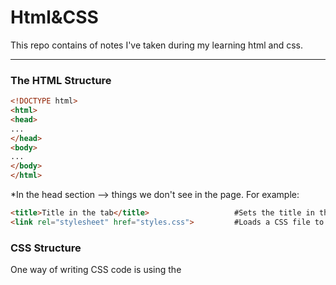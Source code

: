 <h1>Html&CSS</h1>
This repo contains of notes I've taken during my learning html and css.
<hr>
<h3>The HTML Structure</h3>

```html
<!DOCTYPE html>
<html>
<head>
...
</head>
<body>
...
</body>
</html>
```
*In the head section --> things we don't see in the page. For example:
```html
<title>Title in the tab</title>                   #Sets the title in the tabs
<link rel="stylesheet" href="styles.css">         #Loads a CSS file to the page
```
<h3>CSS Structure</h3>
One way of writing CSS code is using the <style> HTML element.
<hr>
*Attributes modify how an HTML element behaves.


Creating links:  
```html
<a href="https://youtube.com" target="_blank">Link to YouTube</a>

```
*target="_blank" causes the link to be opened in a new tab.

Class attribute(lets us target specific elements with CSS):
```html
<button class="subscribe-button">SUBSCRIBE</button>
```
```css
.subscribe-button {
...
}
```
*Multiple elements can have the same class

*An element can have multiple classes, separated by space:
```html
<button class="youtube-button subscribe-button">SUBSCRIBE</button>
```

Buttons creating and styling:
```html
<button>Hello</button>     #Creates a button with the text "Hello" inside.
```
```css
<style>
button {
background-color: red;                               Sets the background color. Common values:
                                                                                ● Color name: red, white, black
                                                                                ● rgb value: rgb(0, 150, 255);
                                                                                ● Hex value: #0096FF

color: white;                                        Sets the text color. Takes the same values: color name, rgb, hex.
                                  
height: 36px;                                        Sets the height. Common values: ● Pixel value: 36px
                                                                                     ● Percentage: 50%

width: 105px;                                        Sets the width. Takes the same values as height.

border: none;                                        Removes the border.

border-radius: 2px;                                  Creates rounded corners.

cursor: pointer;                                     Changes the mouse/cursor when hovering over the element.

border-color: red;                                   Sets the border color.

border-style: solid;                                 Sets the border style. Common values: ● solid ● dotted ● dashed

border-width: 1px;                                   Sets the border width.
}

</style>
```
CSS Pseudo-Classes:
```css
.subscribe-button:hover {                       #These styles only apply when hovering over an element with class="subscribe-button"
...
}
.subscribe-button:active {                      #These styles only apply when clicking on an element with class="subscribe-button"
...
}
```
Intermediate CSS Properties:
```css
.subscribe-button {
opacity: 0.5;                                    #Sets how see-through an element is: 0.5 = 50% see-through.
opacity: 0;                                      #0 = complete see-through (invisible).
opacity: 1;                                      #1 = not see-through (this is the default value).


transition: <property> <duration>;               #Transition smoothly when changing styles (often used when hovering).

transition: background-color 1s;                 #Transition background color over 1 second.
transition: color 0.15s;                         #Transition text color over 0.15 seconds.

transition: <property1> <duration1>,             #Transition multiple properties by separating 
<property2> <duration2>,                          them with a comma.
...;

transition: background-color 0.15s,              #Transition both background color and text
color 0.15s;                                      color over 0.15 seconds.

box-shadow: <h-position> <v-position> <blur> <color>;
box-shadow: 3px 4px 5px black;                   #Creates a shadow that's 3px to the right of
                                                  the element, 4px to the bottom, with 5px of
                                                  blur, and color of black.

box-shadow: 3px 4px 0 rgba(0, 0, 0, 0.15);       #Creates a shadow that's 3px to the right,
                                                  4px to the bottom, with no blur,
                                                  and a very faint black color.
}
```
<h3>CSS Box Model</h3>

1. Margin = space on the outside 

2. Padding = space on the inside 

3. Border

```css
.join-button {

margin-right: 10px;                             #Add 10px of space on the outside of the element.
margin-left: 10px;
margin-top: 10px;
margin-bottom: 10px;                            #Normal margin pushes things away from an element.
margin-right: -20px;                            #Negative margin pulls things towards an element like this:

margin: 10px;                                   #Shorthand for adding 10px of margin on all sides.
margin: 10px 20px;                              #Add 10px of margin top & bottom and 20px left & right
margin: <top> <left & right> <bottom>;
margin: <top> <right> <bottom> <left>;

padding-right: 10px;                            #Add 10px of space on the inside of the element.
padding-left: 10px;
padding-top: 10px;
padding-bottom: 10px;
padding-right: -20px;                           #Negative padding has no effect.

padding: 10px;                                  #Shorthand for adding 10px of padding on all sides.
padding: 10px 20px;                             #Add 10px of padding top & bottom and 20px left & right
padding: <top> <left & right> <bottom>;
padding: <top> <right> <bottom> <left>;

border-width: 1px;                              #Sets the border width.
border-style: solid;                            #Sets the border style (to a solid color).
border-color: red;                              #Sets the border color.
border: <width> <style> <color>;                #Shorthand for the 3 properties above.
border: 1px solid red;
}
```
Text(paragraph) creating and styling:
```html
<p>paragraph of text</p>   #Creates a paragraph of text.
```
```css
.title {
font-family: Arial;                              #Change the font.
font-family: Roboto, Verdana, Arial;             #A font-stack: if Roboto is not available, it will
                                                  fall back to Verdana. If Verdana is not
                                                  available it will fall back to Arial.
font-size: 30px;                                 #Change text size.
font-weight: bold;                               #Change text thickness.
font-weight: 700;                                #Another way to specify font-weight. We can use: 100, 200,
                                                  300, ..., 900. bold = 700, regular = 400, semibold = 500

font-style: italic;
text-align: center;                              #Other values we can use: left, right, justified
line-height: 24px;                               #Adjust space between lines of text.
text-decoration: underline;                      #Underlines the text.
text-decoration: none;                           #Removes underline.
}
```
Text Elements (also called Inline Elements):

Text elements (strong, u, span, a) appear within a line of text. (Useful if we want to style only a part of the text.)
```html
<p>This is a <strong>text element</strong></p>
```
*We can style text elements using a class: (using span)
```html
<p>This is a <span class="shop-link">text element</span></p>
```
```css
.shop-link {
text-decoration: underline;
}
```
*Paragraph element by default have margin-top and margin-bottom. A common practice is to:
1. Reset the default margins.
```css
p {
margin-top: 0;
margin-bottom: 0;
}
```
2. Then apply more precise margins.
```css
.title {
margin-bottom: 16px;
}
```

Image creating and styling:
```html
<img src="image.png">   #Loads an image "image.png" beside the HTML file.
```
```css
.image {
width: 300px;                             #Resizes the image to a width of 300px. Height will also
                                           resize to keep the image's dimensions.
height: 300px;                            #If both width and height are set, the image may stretch.

object-fit: cover;                        #Enlarges the image to cover the entire width * height area
                                           without stretching or distorting.
object-fit: contain;                      #Shrinks the image so that it's contained in the width * height area.

object-position: left;                    #Determines where the image is positioned in the width *height area.
object-position: right;
object-position: top;
object-position: bottom;
}
```

Inputs:
```html
<input type="text" placeholder="Search">       #Creates a text box and adds a placeholder (a label) to the text box.
<input type="checkbox">                        #Creates a checkbox.
```
```css
.search-bar {
font-size: 30px;                               #Changes the font-size when typing into the text box.
}
.search-bar::placeholder { 
font-size: 30px;                               #Changes the font-size of the placeholder.  
}
```

CSS Display Property:
```css
.element {
display: block;                               #Element will take up the entire line in its container.
display: inline-block;                        #Element will only take up as much space as needed.
vertical-align: middle;                       #Determines vertical alignment of inline-block elements.
display: inline;                              #Element will appear within a line of text (a text element).
}
```

'div' element:
*'div' is a container. We generally put other elements (including other divs) inside. 'div's allow us to group elements together and create
more complex layouts.
```html
<div class="container">
  <p>Name</p>
  <input type="text">
</div>
<div class="container">
  <p>Quantity</p>
  <div>
    <button>1</button>
    <button>2</button>
  </div>
  <button>Submit</button>
</div>
```
```css
.container {
display: inline-block;
width: 200px;
}
```
Nested Layouts Technique:
There are 2 types of layouts:
1. Vertical Layout(=)
2. Horizontal Layout(||)

To Create the Vertical Layouts -->  

● Use 'div's with display: block (most common)                 

● Use flexbox with flex-direction: column                     

● Use CSS grid with 1 column

To Create the Horizontal Layouts --> 

● Use 'div's with display: inline-block (not recommended)     

● Use flexbox with flex-direction: row                        

● Use CSS grid with multiple columns

Inline CSS Styles:
Another way of writing css, using the style="..." attribute:
```html
<div style="
background-color: red;
color: white;
">
...
</div>
```
CSS Grid:
```css
.grid {
display: grid;                                 #Turns an element into a grid container.
grid-template-columns: 100px 100px;            #Sets how many columns are in the grid and how wide the columns are.
column-gap: 20px;                              #Sets space between the columns.
row-gap: 40px;                                 #Sets space between the rows.
}

.grid {
display: grid;
grid-template-columns: 100px 1fr;              #1fr = the column will take up the remaining
                                                amount of space in the grid container.

grid-template-columns: 1fr 1fr;                #The columns will take up an equal amount of the
                                                remaining space (since they're both 1fr).

grid-template-columns: 1fr 2fr;                #The number in front of fr = relatively how much space the column gets.
                                                Here, the 2nd column gets twice the amount of space as the 1st.

justify-content: center;                       #Aligns the columns horizontally in the center.
justify-content: space-between;                #Spread out the columns evenly horizontally.

align-items: center;                           #Aligns the columns vertically in the center.
}
```

Flexbox:
```css
.flexbox {
display: flex;                               #Turns an element into a flexbox container.
flex-direction: row;                         #Lays out elements horizontally inside the flexbox. Usually we don't need to
                                              specify flex-direction: row; because it is the default value.

justify-content: center;                     #Centers the elements in the flexbox horizontally.
justify-content: space-between;              #Spreads out the elements in the flexbox evenly across the horizontal space.

align-items: center;                         #Centers the elements in the flexbox vertically.
align-items: space-between;                  #Spreads out elements evenly in the vertical space.
} 
 
.element-inside-flexbox { 
width: 100px;                                #Sets the width of the flexbox element to 100px.
flex: 1;                                     #Take up the remaining amount of space. The value 1 determines relatively how much space.
flex-shrink: 0;                              *Don't shrink the element when resizing. Allow the element to shrink down when resizing.
width: 0;
}
```

```html
<div style="                                      #Creates a flexbox where elements are placed
display: flex;                                     horizontally (flex-direction: row; is the default
flex-direction: row;                               so it's not mandatory to have that in the CSS)
">

<p style="width: 100px;">Flexbox element 1</p>      #This element has a width of 100px.

<p style="flex: 1;">Flexbox element 2</p>           #This element takes up 1/3 of the remaining space.

<p style="flex: 2;">Flexbox element 2</p>           #This element takes up 2/3 of the remaining space.
</div>
```
```css
.flexbox {
display: flex;                                   #Lays out elements vertically inside the flexbox. Also,
flex-direction: column;                           justify-content and align-items are reversed.
 
justify-content: center;                         #Centers elements vertically inside the flexbox.
justify-content: space-between;                  #Spreads out elements evenly in the vertical space.

align-items: center;                             #Centers elements horizontally.
align-items: space-between;                      #Spreads out elements evenly horizontally.
}   
```

